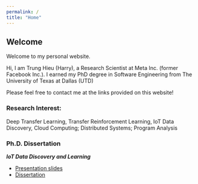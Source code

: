 ```yaml
---
permalink: /
title: "Home"
---
```


## Welcome

Welcome to my personal website.

Hi, I am Trung Hieu (Harry), a Research Scientist at Meta Inc. (former Facebook Inc.). I earned my PhD degree in Software Engineering from The University of Texas at Dallas (UTD)


Please feel free to contact me at the links provided on this website!

### Research Interest:
Deep Transfer Learning, Transfer Reinforcement Learning, IoT Data Discovery, Cloud Computing; Distributed Systems;
Program Analysis

### Ph.D. Dissertation

<em><strong>IoT Data Discovery and Learning</strong></em>
* [Presentation slides](/assets/docs/PhD_Defense_Final_Presentation.pdf)
* [Dissertation]()
